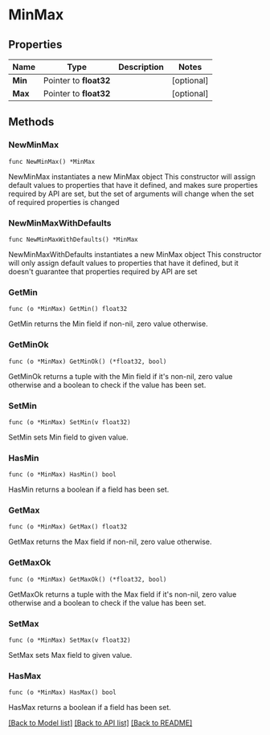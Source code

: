 # MinMax

## Properties

Name | Type | Description | Notes
------------ | ------------- | ------------- | -------------
**Min** | Pointer to **float32** |  | [optional] 
**Max** | Pointer to **float32** |  | [optional] 

## Methods

### NewMinMax

`func NewMinMax() *MinMax`

NewMinMax instantiates a new MinMax object
This constructor will assign default values to properties that have it defined,
and makes sure properties required by API are set, but the set of arguments
will change when the set of required properties is changed

### NewMinMaxWithDefaults

`func NewMinMaxWithDefaults() *MinMax`

NewMinMaxWithDefaults instantiates a new MinMax object
This constructor will only assign default values to properties that have it defined,
but it doesn't guarantee that properties required by API are set

### GetMin

`func (o *MinMax) GetMin() float32`

GetMin returns the Min field if non-nil, zero value otherwise.

### GetMinOk

`func (o *MinMax) GetMinOk() (*float32, bool)`

GetMinOk returns a tuple with the Min field if it's non-nil, zero value otherwise
and a boolean to check if the value has been set.

### SetMin

`func (o *MinMax) SetMin(v float32)`

SetMin sets Min field to given value.

### HasMin

`func (o *MinMax) HasMin() bool`

HasMin returns a boolean if a field has been set.

### GetMax

`func (o *MinMax) GetMax() float32`

GetMax returns the Max field if non-nil, zero value otherwise.

### GetMaxOk

`func (o *MinMax) GetMaxOk() (*float32, bool)`

GetMaxOk returns a tuple with the Max field if it's non-nil, zero value otherwise
and a boolean to check if the value has been set.

### SetMax

`func (o *MinMax) SetMax(v float32)`

SetMax sets Max field to given value.

### HasMax

`func (o *MinMax) HasMax() bool`

HasMax returns a boolean if a field has been set.


[[Back to Model list]](../README.md#documentation-for-models) [[Back to API list]](../README.md#documentation-for-api-endpoints) [[Back to README]](../README.md)


